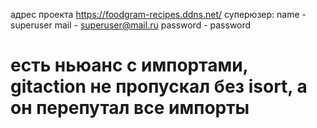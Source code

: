 адрес проекта https://foodgram-recipes.ddns.net/
суперюзер:
name - superuser 
mail - superuser@mail.ru 
password - password

# есть ньюанс с импортами, gitaction не пропускал без isort, а он перепутал все импорты
